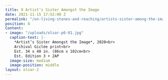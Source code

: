 ```yaml
---
title: 9 Artist’s Sister Amongst the Image
date: 2021-11-15 17:52:00 Z
permalink: "/on-living-stones-and-reaching/artists-sister-among-the-image"
position: 8
Content:
- image: "/uploads/olsar-p6-01.jpg"
  caption-text: |-
    *Artist’s Sister Amongst the Image*, 2020<br>
    Archival Giclée print<br>
    Est. 34 x 40 in. (86cm x 102cm<br>
    Est. Edition 3 + 2AP
  image-size: medium
  image-position: middle
layout: olsar-2
---
```


